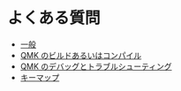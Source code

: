 # よくある質問

<!---
  original document: d598f01cb:docs/faq.md
  git diff d598f01cb HEAD -- docs/faq.md | cat
-->

* [一般](ja/faq_general.md)
* [QMK のビルドあるいはコンパイル](ja/faq_build.md)
* [QMK のデバッグとトラブルシューティング](ja/faq_debug.md)
* [キーマップ](ja/faq_keymap.md)
